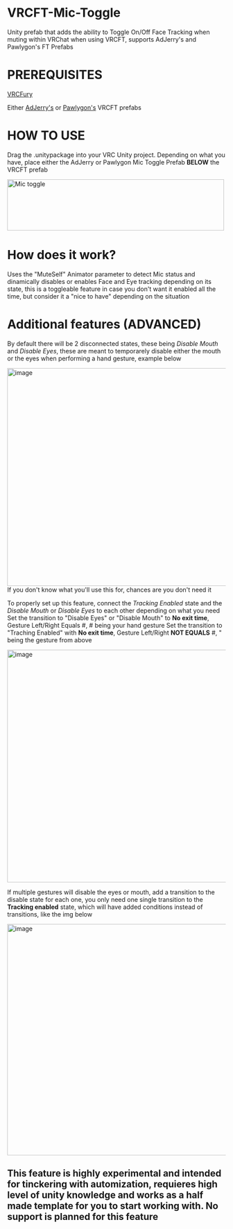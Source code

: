 # VRCFT-Mic-Toggle
Unity prefab that adds the ability to Toggle On/Off Face Tracking when muting within VRChat when using VRCFT, supports AdJerry's and Pawlygon's FT Prefabs

# PREREQUISITES
[VRCFury](https://vrcfury.com/download/)

Either [AdJerry's](https://github.com/Adjerry91/VRCFaceTracking-Templates) or [Pawlygon's](https://github.com/PawlygonStudio/VRC-Facetracking) VRCFT prefabs

# HOW TO USE
Drag the .unitypackage into your VRC Unity project. Depending on what you have, place either the AdJerry or Pawlygon Mic Toggle Prefab **BELOW** the VRCFT prefab

<img width="500" height="118" alt="Mic toggle" src="https://github.com/user-attachments/assets/45a7d804-c418-412e-a57c-c141fd65b25b" />

# How does it work?
Uses the "MuteSelf" Animator parameter to detect Mic status and dinamically disables or enables Face and Eye tracking depending on its state, this is a toggleable feature in case you don't want it enabled all the time, but consider it a "nice to have" depending on the situation

# Additional features (ADVANCED)
By default there will be 2 disconnected states, these being *Disable Mouth* and *Disable Eyes*, these are meant to temporarely disable either the mouth or the eyes when performing a hand gesture, example below

<img width="1170" height="502" alt="image" src="https://github.com/user-attachments/assets/4b4b53ef-a9c4-49db-98ff-52c1c0426320" />
If you don't know what you'll use this for, chances are you don't need it

To properly set up this feature, connect the *Tracking Enabled* state and the *Disable Mouth* or *Disable Eyes* to each other depending on what you need
Set the transition to "Disable Eyes" or "Disable Mouth" to **No exit time**, Gesture Left/Right Equals #, # being your hand gesture
Set the transition to "Traching Enabled" with **No exit time**, Gesture Left/Right **NOT EQUALS** #, " being the gesture from above 

<img width="1693" height="536" alt="image" src="https://github.com/user-attachments/assets/cd5311b6-1c61-4148-a75b-14edbfc23864" />

If multiple gestures will disable the eyes or mouth, add a transition to the disable state for each one, you only need one single transition to the **Tracking enabled** state, which will have added conditions instead of transitions, like the img below

<img width="1691" height="533" alt="image" src="https://github.com/user-attachments/assets/699ef9be-0740-4588-89a8-5cbec3bd05ca" />

## This feature is highly experimental and intended for tinckering with automization, requieres high level of unity knowledge and works as a half made template for you to start working with. No support is planned for this feature

